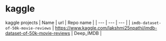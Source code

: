 # kaggle
kaggle projects
| Name | url | Repo name |
| --- | --- | --- |
| `imdb-dataset-of-50k-movie-reviews` | https://www.kaggle.com/lakshmi25npathi/imdb-dataset-of-50k-movie-reviews | Deep_IMDB |
